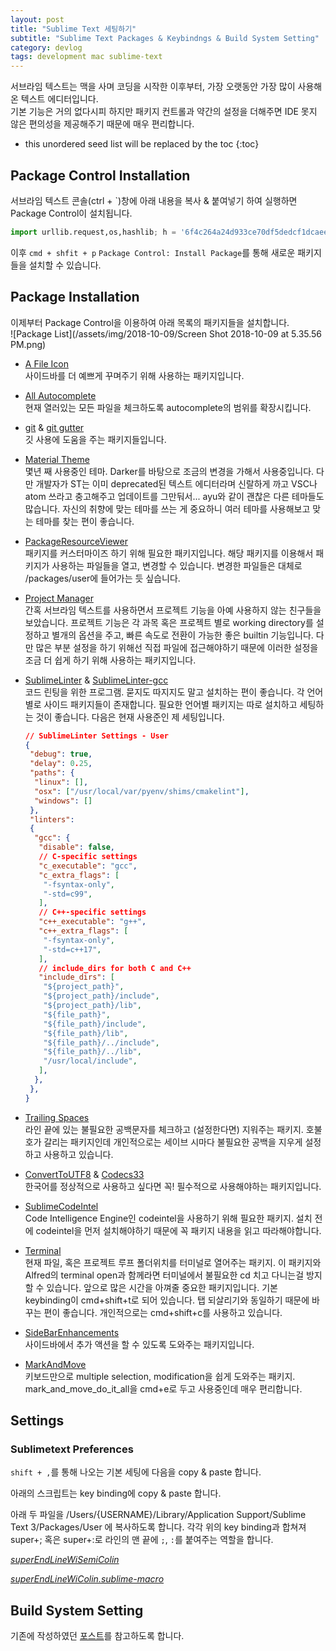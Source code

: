 ```yaml
---
layout: post
title: "Sublime Text 세팅하기"
subtitle: "Sublime Text Packages & Keybindngs & Build System Setting"
category: devlog
tags: development mac sublime-text
---
```


서브라임 텍스트는 맥을 사며 코딩을 시작한 이후부터, 가장 오랫동안 가장 많이 사용해온 텍스트 에디터입니다.<br>
기본 기능은 거의 없다시피 하지만 패키지 컨트롤과 약간의 설정을 더해주면 IDE 못지 않은 편의성을 제공해주기 때문에 매우 편리합니다.

<!--more-->

* this unordered seed list will be replaced by the toc
{:toc}

## Package Control Installation

서브라임 텍스트 콘솔(ctrl + `)창에 아래 내용을 복사 & 붙여넣기 하여 실행하면 Package Control이 설치됩니다.

```python
import urllib.request,os,hashlib; h = '6f4c264a24d933ce70df5dedcf1dcaee' + 'ebe013ee18cced0ef93d5f746d80ef60'; pf = 'Package Control.sublime-package'; ipp = sublime.installed_packages_path(); urllib.request.install_opener( urllib.request.build_opener( urllib.request.ProxyHandler()) ); by = urllib.request.urlopen( 'http://packagecontrol.io/' + pf.replace(' ', '%20')).read(); dh = hashlib.sha256(by).hexdigest(); print('Error validating download (got %s instead of %s), please try manual install' % (dh, h)) if dh != h else open(os.path.join( ipp, pf), 'wb' ).write(by)
```

이후 `cmd + shfit + p` `Package Control: Install Package`를 통해 새로운 패키지들을 설치할 수 있습니다.

## Package Installation

이제부터 Package Control을 이용하여 아래 목록의 패키지들을 설치합니다.<br>
![Package List](/assets/img/2018-10-09/Screen Shot 2018-10-09 at 5.35.56 PM.png)

* [A File Icon](https://packagecontrol.io/packages/A%20File%20Icon)<br>
  사이드바를 더 예쁘게 꾸며주기 위해 사용하는 패키지입니다.

* [All Autocomplete](https://packagecontrol.io/packages/All%20Autocomplete)<br>
  현재 열러있는 모든 파일을 체크하도록 autocomplete의 범위를 확장시킵니다.

* [git](https://packagecontrol.io/packages/Git) & [git gutter](https://packagecontrol.io/packages/GitGutter)<br>
  깃 사용에 도움을 주는 패키지들입니다.

* [Material Theme](https://packagecontrol.io/packages/Material%20Theme)<br>
  몇년 째 사용중인 테마. Darker를 바탕으로 조금의 변경을 가해서 사용중입니다. 다만 개발자가 ST는 이미 deprecated된 텍스트 에디터라며 신랄하게 까고 VSC나 atom 쓰라고 충고해주고 업데이트를 그만둬서... ayu와 같이 괜찮은 다른 테마들도 많습니다. 자신의 취향에 맞는 테마를 쓰는 게 중요하니 여러 테마를 사용해보고 맞는 테마를 찾는 편이 좋습니다.

* [PackageResourceViewer](https://packagecontrol.io/packages/PackageResourceViewer)<br>
  패키지를 커스터마이즈 하기 위해 필요한 패키지입니다. 해당 패키지를 이용해서 패키지가 사용하는 파일들을 열고, 변경할 수 있습니다. 변경한 파일들은 대체로 /packages/user에 들어가는 듯 싶습니다.

* [Project Manager](https://packagecontrol.io/packages/ProjectManager)<br>
  간혹 서브라임 텍스트를 사용하면서 프로젝트 기능을 아예 사용하지 않는 친구들을 보았습니다. 프로젝트 기능은 각 과목 혹은 프로젝트 별로 working directory를 설정하고 별개의 옵션을 주고, 빠른 속도로 전환이 가능한 좋은 builtin 기능입니다. 다만 많은 부분 설정을 하기 위해선 직접 파일에 접근해야하기 때문에 이러한 설정을 조금 더 쉽게 하기 위해 사용하는 패키지입니다.

* [SublimeLinter](https://packagecontrol.io/packages/SublimeLinter) & [SublimeLinter-gcc](https://packagecontrol.io/packages/SublimeLinter-gcc)<br>
  코드 린팅을 위한 프로그램. 묻지도 따지지도 말고 설치하는 편이 좋습니다. 각 언어별로 사이드 패키지들이 존재합니다. 필요한 언어별 패키지는 따로 설치하고 세팅하는 것이 좋습니다. 다음은 현재 사용준인 제 세팅입니다.

  ```json
  // SublimeLinter Settings - User
  {
   "debug": true,
   "delay": 0.25,
   "paths": {
    "linux": [],
    "osx": ["/usr/local/var/pyenv/shims/cmakelint"],
    "windows": []
   },
   "linters":
   {
    "gcc": {
     "disable": false,
     // C-specific settings
     "c_executable": "gcc",
     "c_extra_flags": [
      "-fsyntax-only",
      "-std=c99",
     ],
     // C++-specific settings
     "c++_executable": "g++",
     "c++_extra_flags": [
      "-fsyntax-only",
      "-std=c++17",
     ],
     // include_dirs for both C and C++
     "include_dirs": [
      "${project_path}",
      "${project_path}/include",
      "${project_path}/lib",
      "${file_path}",
      "${file_path}/include",
      "${file_path}/lib",
      "${file_path}/../include",
      "${file_path}/../lib",
      "/usr/local/include",
     ],
    },
   },
  }

  ```

* [Trailing Spaces](https://packagecontrol.io/packages/TrailingSpaces)<br>
  라인 끝에 있는 불필요한 공백문자를 체크하고 (설정한다면) 지워주는 패키지. 호불호가 갈리는 패키지인데 개인적으로는 세이브 시마다 불필요한 공백을 지우게 설정하고 사용하고 있습니다.

* [ConvertToUTF8](https://packagecontrol.io/packages/ConvertToUTF8) & [Codecs33](https://packagecontrol.io/packages/Codecs33)<br>
  한국어를 정상적으로 사용하고 싶다면 꼭! 필수적으로 사용해야하는 패키지입니다.

* [SublimeCodeIntel](https://packagecontrol.io/packages/SublimeCodeIntel)<br>
  Code Intelligence Engine인 codeintel을 사용하기 위해 필요한 패키지. 설치 전에 codeintel을 먼저 설치해야하기 때문에 꼭 패키지 내용을 읽고 따라해야합니다.

* [Terminal](https://packagecontrol.io/packages/Terminal)<br>
  현재 파일, 혹은 프로젝트 루프 폴더위치를 터미널로 열어주는 패키지. 이 패키지와 Alfred의 terminal open과 함께라면 터미널에서 불필요한 cd 치고 다니는걸 방지할 수 있습니다. 앞으로 많은 시간을 아껴줄 중요한 패키지입니다.
  기본 keybinding이 cmd+shift+t로 되어 있습니다. 탭 되살리기와 동일하기 때문에 바꾸는 편이 좋습니다. 개인적으로는 cmd+shift+c를 사용하고 있습니다.

* [SideBarEnhancements](https://packagecontrol.io/packages/SideBarEnhancements)<br>
  사이드바에서 추가 액션을 할 수 있도록 도와주는 패키지입니다.

* [MarkAndMove](https://packagecontrol.io/packages/MarkAndMove)<br>
  키보드만으로 multiple selection, modification을 쉽게 도와주는 패키지. mark_and_move_do_it_all을 cmd+e로 두고 사용중인데 매우 편리합니다.

## Settings

### Sublimetext Preferences

`shift + ,`를 통해 나오는 기본 세팅에 다음을 copy & paste 합니다.

<script src="https://gist.github.com/LazyRen/ab276403db99c2b997f6bc85e487269b.js"></script>

아래의 스크립트는 key binding에 copy & paste 합니다.

<script src="https://gist.github.com/LazyRen/7631b90e90e7c45908816555a4e71408.js"></script>

아래 두 파일을 /Users/{USERNAME}/Library/Application Support/Sublime Text 3/Packages/User 에 복사하도록 합니다.
각각 위의 key binding과 합쳐져 super+; 혹은 super+:로 라인의 맨 끝에 `;`, `:`를 붙여주는 역할을 합니다.

[*superEndLineWiSemiColin*](https://gist.github.com/LazyRen/df65d14accce6bb88c1d673731859f57)

[*superEndLineWiColin.sublime-macro*](https://gist.github.com/LazyRen/d104f216e2164a1fe59f9328709867d9)

## Build System Setting

기존에 작성하였던 [포스트](/devlog/sublime-build-and-execute)를 참고하도록 합니다.

